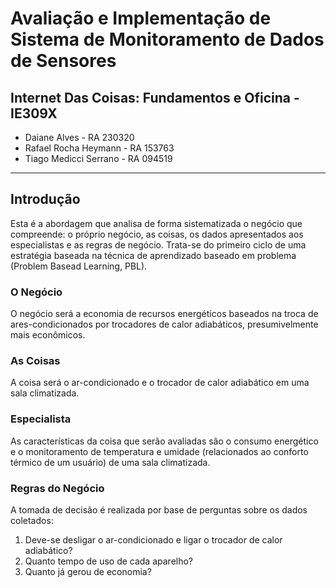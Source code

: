 # Avaliação e Implementação de Sistema de Monitoramento de Dados de Sensores

## Internet Das Coisas: Fundamentos e Oficina - IE309X

* Daiane Alves - RA 230320  
* Rafael Rocha Heymann - RA 153763  
* Tiago Medicci Serrano - RA 094519
---
## Introdução
Esta é a abordagem que analisa de forma sistematizada o negócio que compreende: o próprio negócio, as coisas, os dados apresentados aos especialistas e as regras de negócio. Trata-se do primeiro ciclo de uma estratégia baseada na técnica de aprendizado baseado em problema (Problem Basead Learning, PBL).

### O Negócio
O negócio será a economia de recursos energéticos baseados na troca de ares-condicionados por trocadores de calor adiabáticos, presumivelmente mais econômicos.

### As Coisas
A coisa será o ar-condicionado e o trocador de calor adiabático em uma sala climatizada.

### Especialista
As características da coisa que serão avaliadas são o consumo energético e o monitoramento de temperatura e umidade (relacionados ao conforto térmico de um usuário) de uma sala climatizada.

### Regras do Negócio
A tomada de decisão é realizada por base de perguntas sobre os dados coletados:
1. Deve-se desligar o ar-condicionado e ligar o trocador de calor adiabático?
2. Quanto tempo de uso de cada aparelho?
3. Quanto já gerou de economia?
